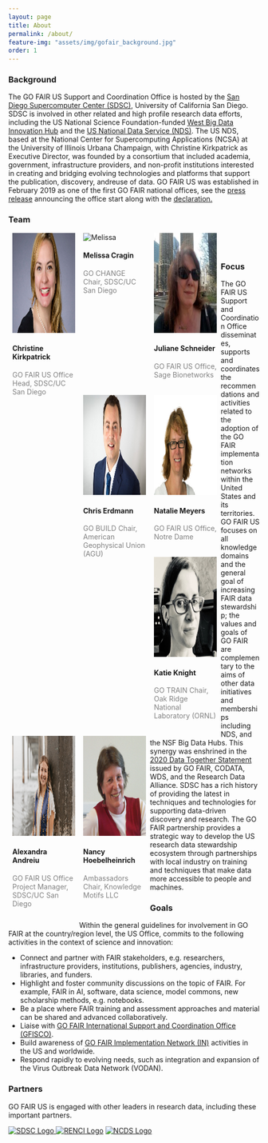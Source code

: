 ```yaml
---
layout: page
title: About
permalink: /about/
feature-img: "assets/img/gofair_background.jpg"
order: 1
---
```

<a href="" title=""></a>
<h3>Background</h3>

<p>The GO FAIR US Support and Coordination Office is hosted by the <a href="https://www.sdsc.edu/" title="San Diego Supercomputer Center (SDSC)">San Diego Supercomputer Center (SDSC)</a>, University of California San Diego. SDSC is involved in other related and high profile research data efforts, including the US National Science Foundation-funded <a href="https://westbigdatahub.org/" title="">West Big Data Innovation Hub</a> and the <a href="http://www.nationaldataservice.org/" title="US National Data Service (NDS)">US National Data Service (NDS)</a>. The US NDS, based at the National Center for Supercomputing Applications (NCSA) at the University of Illinois Urbana Champaign, with Christine Kirkpatrick as Executive Director, was founded by a consortium that included academia, government, infrastructure providers, and non-profit institutions interested in creating and bridging evolving technologies and platforms that support the publication, discovery, andreuse of data. GO FAIR US was established in February 2019 as one of the first GO FAIR national offices, see the <a href="https://www.sdsc.edu/News%20Items/PR20190228_RDS_GOFAIR.html" title="GO FAIR US Press Release">press release</a> announcing the office start along with the <a href="https://www.go-fair.org/wp-content/uploads/2020/08/Declaration-GO-FAIR-US.pdf" title="Go FAIR US Declaration">declaration.</a></p>

<h3>Team</h3>

<div class = "row">
  <div class = "column" style = "float: left; width: 25%; margin-bottom: 18px; padding: 0 8px;">
    <div class = "card">
      <img src="/assets/img/Christine_Kirkpatrick_Profile.jpeg" alt = "Christine" height= "200"/>
      <div class = "container">
        <h4>Christine Kirkpatrick</h4>
        <p class = "title" style = "color:grey;"> GO FAIR US Office Head, SDSC/UC San Diego</p>
      </div>
    </div>
  </div>

<div class = "row">
  <div class = "column" style = "float: left; width: 25%; margin-bottom: 18px; padding: 0 8px;">
    <div class = "card">
      <img src="/assets/img/Melissa_Profile.png" alt = "Melissa" height= "200"/>
      <div class = "container">
        <h4>Melissa Cragin</h4>
        <p class = "title" style = "color:grey;">GO CHANGE Chair, SDSC/UC San Diego</p>
      </div>
    </div>
  </div>

<div class = "row">
  <div class = "column" style = "float: left; width: 25%; margin-bottom: 18px; padding: 0 8px;">
    <div class = "card">
      <img src="/assets/img/Juliane_Schneider_Profile.jpeg" alt = "Juliane" height= "200"/>
      <div class = "container">
        <h4>Juliane Schneider</h4>
        <p class = "title" style = "color:grey;">GO FAIR US Office, Sage Bionetworks</p>
      </div>
    </div>
  </div>
  
<div class = "row">
  <div class = "column" style = "float: left; width: 25%; margin-bottom: 18px; padding: 0 8px;">
    <div class = "card">
      <img src="/assets/img/Chris_Erdmann_Profile.jpeg" alt = "Chris" height= "200"/>
      <div class = "container">
        <h4>Chris Erdmann</h4>
        <p class = "title" style = "color:grey;">GO BUILD Chair, American Geophysical Union (AGU)</p>
      </div>
    </div>
  </div>
 
<div class = "row">
  <div class = "column" style = "float: left; width: 25%; margin-bottom: 18px; padding: 0 8px;">
    <div class = "card">
      <img src="/assets/img/Natalie_Meyers_Profile.jpeg" alt = "Natalie" height= "200"/>
      <div class = "container">
        <h4>Natalie Meyers</h4>
        <p class = "title" style = "color:grey;">GO FAIR US Office, Notre Dame</p>
      </div>
    </div>
  </div>
  
<div class = "row">
  <div class = "column" style = "float: left; width: 25%; margin-bottom: 18px; padding: 0 8px;">
    <div class = "card">
      <img src="/assets/img/Katie_Profile.png" alt = "Katie" height= "200"/>
      <div class = "container">
        <h4>Katie Knight</h4>
        <p class = "title" style = "color:grey;">GO TRAIN Chair, Oak Ridge National Laboratory (ORNL)</p>
      </div>
    </div>
  </div>
  
<div class = "row">
  <div class = "column" style = "float: left; width: 25%; margin-bottom: 18px; padding: 0 8px;">
    <div class = "card">
      <img src="/assets/img/Alex_Andreiu_Profile.jpg" alt = "Alexandra" height= "200"/>
      <div class = "container">
        <h4>Alexandra Andreiu</h4>
        <p class = "title" style = "color:grey;">GO FAIR US Office Project Manager, SDSC/UC San Diego</p>
      </div>
    </div>
  </div>
  
<div class = "row">
  <div class = "column" style = "float: left; width: 25%; margin-bottom: 18px; padding: 0 8px;">
    <div class = "card">
      <img src="/assets/img/Nancy_Hoebelheinrich_Profile.png" alt = "Nancy" height= "200"/>
      <div class = "container">
        <h4>Nancy Hoebelheinrich</h4>
        <p class = "title" style = "color:grey;">Ambassadors Chair, Knowledge Motifs LLC</p>
      </div>
    </div>
  </div>
  
<br><br><h3>Focus</h3>

<p>The GO FAIR US Support and Coordination Office disseminates, supports and coordinates the recommendations and activities related to the adoption of the GO FAIR implementation networks within the United States and its territories. GO FAIR US focuses on all knowledge domains and the general goal of increasing FAIR data stewardship; the values and goals of GO FAIR are complementary to the aims of other data initiatives and memberships including NDS, and the NSF Big Data Hubs. This synergy was enshrined in the <a href="https://www.go-fair.org/2020/03/30/data-together-statement/" title="2020 Data Together Statement">2020 Data Together Statement</a> issued by GO FAIR, CODATA, WDS, and the Research Data Alliance. SDSC has a rich history of providing the latest in techniques and technologies for supporting data-driven discovery and research. The GO FAIR partnership provides a strategic way to develop the US research data stewardship ecosystem through partnerships with local industry on training and techniques that make data more accessible to people and machines.
  
</p>

<h3>Goals</h3>

<p>Within the general guidelines for involvement in GO FAIR at the country/region level, the US Office, commits to the following activities in the context of science and innovation:

<ul>
<li>Connect and partner with FAIR stakeholders, e.g. researchers, infrastructure providers, institutions, publishers, agencies, industry, libraries, and funders.</li>
<li>Highlight and foster community discussions on the topic of FAIR. For example, FAIR in AI, software, data science, model commons, new scholarship methods, e.g. notebooks.</li>
<li>Be a place where FAIR training and assessment approaches and material can be shared and advanced collaboratively.</li>
<li>Liaise with <a href="https://www.go-fair.org/go-fair-initiative/go-fair-offices/">GO FAIR International Support and Coordination Office (GFISCO)</a>.</li>
<li>Build awareness of <a href="https://www.go-fair.org/implementation-networks/" title="GO FAIR Implementation Network (IN)">GO FAIR Implementation Network (IN)</a> activities in the US and worldwide.</li>
<li>Respond rapidly to evolving needs, such as integration and expansion of the Virus Outbreak Data Network (VODAN).</li>
</ul>

</p>


<h3>Partners</h3>

<p>GO FAIR US is engaged with other leaders in research data, including these important partners.</p>

<p><a href="https://www.sdsc.edu/" title="SDSC Website and Logo"><img src="../assets/img/partners/sdsc-partner-logo.jpg" alt="SDSC Logo"> <a href="https://renci.org/" title="RENCI Website and Logo"><img src="../assets/img/partners/renci-partner-logo.jpg" alt="RENCI Logo"></a> <a href="https://datascienceconsortium.org/" title="NCDS Website and Logo"><img src="../assets/img/partners/ncds-partner-logo.jpg" alt="NCDS Logo"></a>
